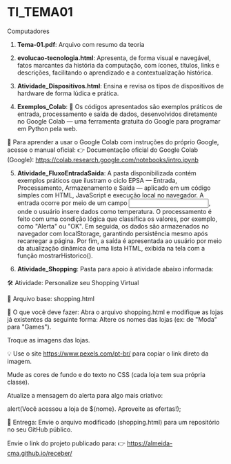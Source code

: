 # TI_TEMA01
Computadores

1) **Tema-01.pdf**: Arquivo com resumo da teoria
   
2) **evolucao-tecnologia.html**: Apresenta, de forma visual e navegável, fatos marcantes da história da computação, com ícones, títulos, links e descrições, facilitando o aprendizado e a contextualização histórica.

3) **Atividade_Dispositivos.html**: Ensina e revisa os tipos de dispositivos de hardware de forma lúdica e prática.

4) **Exemplos_Colab**: 🧪 Os códigos apresentados são exemplos práticos de entrada, processamento e saída de dados, desenvolvidos diretamente no Google Colab — uma ferramenta gratuita do Google para programar em Python pela web.

📘 Para aprender a usar o Google Colab com instruções do próprio Google, acesse o manual oficial:
👉 Documentação oficial do Google Colab (Google): https://colab.research.google.com/notebooks/intro.ipynb

5) **Atividade_FluxoEntradaSaida**: A pasta disponibilizada contém exemplos práticos que ilustram o ciclo EPSA — Entrada, Processamento, Armazenamento e Saída — aplicado em um código simples com HTML, JavaScript e execução local no navegador. A entrada ocorre por meio de um campo <input>, onde o usuário insere dados como temperatura. O processamento é feito com uma condição lógica que classifica os valores, por exemplo, como "Alerta" ou "OK". Em seguida, os dados são armazenados no navegador com localStorage, garantindo persistência mesmo após recarregar a página. Por fim, a saída é apresentada ao usuário por meio da atualização dinâmica de uma lista HTML, exibida na tela com a função mostrarHistorico().

6) **Atividade_Shopping**: Pasta para apoio à atividade abaixo informada:

🛠️ Atividade: Personalize seu Shopping Virtual

📄 Arquivo base: shopping.html

🎯 O que você deve fazer:
Abra o arquivo shopping.html e modifique as lojas já existentes da seguinte forma: Altere os nomes das lojas (ex: de "Moda" para "Games"). 

Troque as imagens das lojas.

💡 Use o site https://www.pexels.com/pt-br/ para copiar o link direto da imagem.

Mude as cores de fundo e do texto no CSS (cada loja tem sua própria classe).

Atualize a mensagem do alerta para algo mais criativo:

alert(Você acessou a loja de ${nome}. Aproveite as ofertas!);

🚀 Entrega: Envie o arquivo modificado (shopping.html) para um repositório no seu GitHub público.

Envie o link do projeto publicado para: 👉 https://almeida-cma.github.io/receber/


   
